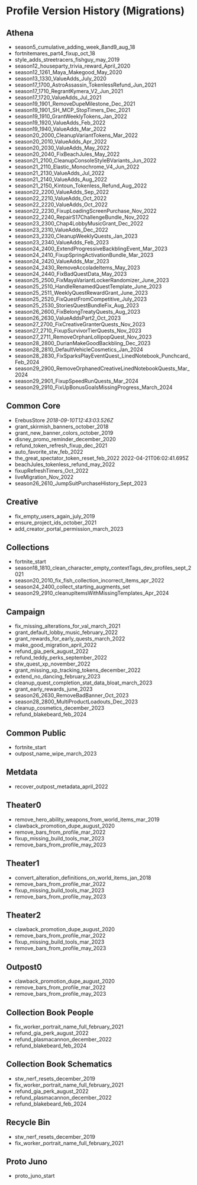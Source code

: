 # Profile Version History (Migrations)

## Athena

- season5_cumulative_adding_week_8and9_aug_18
- fortnitemares_part4_fixup_oct_18
- style_adds_streetracers_fishguy_may_2019
- season12_houseparty_trivia_reward_April_2020
- season12_1261_Maya_Makegood_May_2020
- season13_1330_ValueAdds_July_2020
- season17_1700_AstroAssassin_TokenlessRefund_Jun_2021
- season17_1710_RegrantKymera_V2_Jun_2021
- season17_1720_ValueAdds_Jul_2021
- season19_1901_RemoveDupeMilestone_Dec_2021
- season19_1901_SH_MCP_StopTimers_Dec_2021
- season19_1910_GrantWeeklyTokens_Jan_2022
- season19_1920_ValueAdds_Feb_2022
- season19_1940_ValueAdds_Mar_2022
- season20_2000_CleanupVariantTokens_Mar_2022
- season20_2010_ValueAdds_Apr_2022
- season20_2030_ValueAdds_May_2022
- season20_2040_FixBeachJules_May_2022
- season21_2100_CleanupConsoleStyleBVariants_Jun_2022
- season21_2110_Elastic_Monochrome_V4_Jun_2022
- season21_2130_ValueAdds_Jul_2022
- season21_2140_ValueAdds_Aug_2022
- season21_2150_Kintoun_Tokenless_Refund_Aug_2022
- season22_2200_ValueAdds_Sep_2022
- season22_2210_ValueAdds_Oct_2022
- season22_2220_ValueAdds_Oct_2022
- season22_2230_FixupLoadingScreenPurchase_Nov_2022
- season22_2240_RepairS17ChallengeBundle_Nov_2022
- season23_2300_Chap4LobbyMusicGrant_Dec_2022
- season23_2310_ValueAdds_Dec_2022
- season23_2320_CleanupWeeklyQuests_Jan_2023
- season23_2340_ValueAdds_Feb_2023
- season24_2400_ExtendProgressiveBackblingEvent_Mar_2023
- season24_2410_FixupSpringActivationBundle_Mar_2023
- season24_2420_ValueAdds_Mar_2023
- season24_2430_RemoveAccoladeItems_May_2023
- season24_2440_FixBadQuestData_May_2023
- season25_2500_FixMayaVariantLockerRandomizer_June_2023
- season25_2510_HandleRenamedQuestTemplate_June_2023
- season25_2511_WeeklyQuestRewardGrant_June_2023
- season25_2520_FixQuestFromCompetitive_July_2023
- season25_2530_StoriesQuestBundleFix_Aug_2023
- season26_2600_FixBelongTreatyQuests_Aug_2023
- season26_2630_ValueAddsPart2_Oct_2023
- season27_2700_FixCreativeGranterQuests_Nov_2023
- season27_2710_FixupSurvivorTierQuests_Nov_2023
- season27_2711_RemoveOrphanLollipopQuest_Nov_2023
- season28_2800_DurianMakeGoodBackbling_Dec_2023
- season28_2810_DefaultVehicleCosmetics_Jan_2024
- season28_2830_FixSparksPlayEventQuest_LinedNotebook_Punchcard_Feb_2024
- season29_2900_RemoveOrphanedCreativeLinedNotebookQuests_Mar_2024
- season29_2901_FixupSpeedRunQuests_Mar_2024
- season29_2910_FixUpBonusGoalsMissingProgress_March_2024

## Common Core

- ErebusStore _2018-09-10T12:43:03.526Z_
- grant_skirmish_banners_october_2018
- grant_new_banner_colors_october_2019
- disney_promo_reminder_december_2020
- refund_token_refresh_fixup_dec_2021
- auto_favorite_stw_feb_2022
- the_great_spectator_token_reset_feb_2022 2022-04-21T06:02:41.695Z
- beachJules_tokenless_refund_may_2022
- fixupRefreshTimers_Oct_2022
- liveMigration_Nov_2022
- season26_2610_JumpSuitPurchaseHistory_Sept_2023

## Creative

- fix_empty_users_again_july_2019
- ensure_project_ids_october_2021
- add_creator_portal_permission_march_2023

## Collections

- fortnite_start
- season18_1810_clean_character_empty_contextTags_dev_profiles_sept_2021
- season20_2010_fix_fish_collection_incorrect_items_apr_2022
- season24_2400_collect_starting_augments_set
- season29_2910_cleanupItemsWithMissingTemplates_Apr_2024

## Campaign

- fix_missing_alterations_for_val_march_2021
- grant_default_lobby_music_february_2022
- grant_rewards_for_early_quests_march_2022
- make_good_migration_april_2022
- refund_gia_perk_august_2022
- refund_teddy_perks_september_2022
- stw_quest_xp_november_2022
- grant_missing_xp_tracking_tokens_december_2022
- extend_no_dancing_february_2023
- cleanup_quest_completion_stat_data_bloat_march_2023
- grant_early_rewards_june_2023
- season26_2630_RemoveBadBanner_Oct_2023
- season28_2800_MultiProductLoadouts_Dec_2023
- cleanup_cosmetics_december_2023
- refund_blakebeard_feb_2024

## Common Public

- fortnite_start
- outpost_name_wipe_march_2023

## Metdata

- recover_outpost_metadata_april_2022

## Theater0

- remove_hero_ability_weapons_from_world_items_mar_2019
- clawback_promotion_dupe_august_2020
- remove_bars_from_profile_mar_2022
- fixup_missing_build_tools_mar_2023
- remove_bars_from_profile_may_2023

## Theater1

- convert_alteration_definitions_on_world_items_jan_2018
- remove_bars_from_profile_mar_2022
- fixup_missing_build_tools_mar_2023
- remove_bars_from_profile_may_2023

## Theater2

- clawback_promotion_dupe_august_2020
- remove_bars_from_profile_mar_2022
- fixup_missing_build_tools_mar_2023
- remove_bars_from_profile_may_2023

## Outpost0

- clawback_promotion_dupe_august_2020
- remove_bars_from_profile_mar_2022
- remove_bars_from_profile_may_2023

## Collection Book People

- fix_worker_portrait_name_full_february_2021
- refund_gia_perk_august_2022
- refund_plasmacannon_december_2022
- refund_blakebeard_feb_2024

## Collection Book Schematics

- stw_nerf_resets_december_2019
- fix_worker_portrait_name_full_february_2021
- refund_gia_perk_august_2022
- refund_plasmacannon_december_2022
- refund_blakebeard_feb_2024

## Recycle Bin

- stw_nerf_resets_december_2019
- fix_worker_portrait_name_full_february_2021

## Proto Juno

- proto_juno_start
